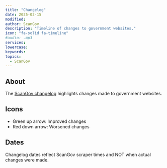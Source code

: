 ```yaml
---
title: "Changelog"
date: 2025-02-15
modified: 
author: ScanGov
description: "Timeline of changes to government websites."
icon: "fa-solid fa-timeline"
#audio: .mp3
services:
lowercase:
keywords: 
topics:
  - ScanGov
---
```


## About

The [ScanGov changelog](https://scangov.org/changelog) highlights changes made to government websites.

## Icons

- Green up arrow: Improved changes
- Red down arrow: Worsened changes

## Dates

Changelog dates reflect ScanGov scraper times and NOT when actual changes were made.